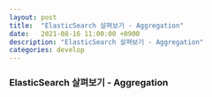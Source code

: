 ```yaml
---
layout: post
title:  "ElasticSearch 살펴보기 - Aggregation"
date:   2021-08-16 11:00:00 +0900
description: "ElasticSearch 살펴보기 - Aggregation"
categories: develop
---
```


### ElasticSearch 살펴보기 - Aggregation
